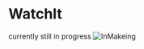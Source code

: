 # WatchIt
currently still in progress
![InMakeing](https://user-images.githubusercontent.com/33320326/57197141-38b44480-6f6c-11e9-9cec-0cc9f913a501.JPG)
